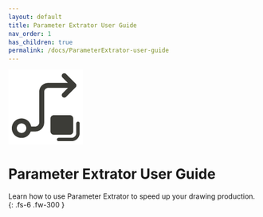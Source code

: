 ```yaml
---
layout: default
title: Parameter Extrator User Guide
nav_order: 1
has_children: true
permalink: /docs/ParameterExtrator-user-guide
---
```


![DiStem Parameter Extrator - Selecting Categories and Properties/Parameters to map and extract](../../../assets/images/ParameterExtractor/Parameter-Extractor-Ribbon-Icon_x150.png)  

# Parameter Extrator User Guide

Learn how to use Parameter Extrator to speed up your drawing production.
{: .fs-6 .fw-300 }